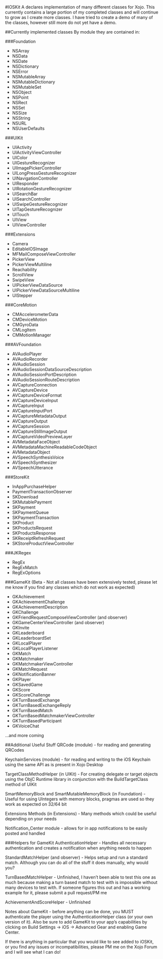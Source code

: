 #IOSKit
A declares implementation of many different classes for Xojo.  This currently contains a large portion of my completed classes and will continue to grow as I create more classes.  I have tried to create a demo of many of the classes, however still more do not yet have a demo.

##Currently implemented classes 
By module they are contained in:

###Foundation
* NSArray
* NSData
* NSDate
* NSDictionary
* NSError
* NSMutableArray
* NSMutableDictionary
* NSMutableSet
* NSObject
* NSPoint
* NSRect
* NSSet
* NSSize
* NSString
* NSURL
* NSUserDefaults

###UIKit
* UIActivity
* UIActivityViewController
* UIColor
* UIGestureRecognizer
* UIImagePickerController
* UILongPressGestureRecognizer
* UINavigationController
* UIResponder
* UIRotationGestureRecognizer
* UISearchBar
* UISearchController
* UISwipeGestureRecognizer
* UITapGestureRecognizer
* UITouch
* UIView
* UIViewController

###Extensions
* Camera
* EditableIOSImage
* MFMailComposeViewController
* PickerView
* PickerViewMultiline
* Reachability
* ScrollView 
* SwipeView
* UIPickerViewDataSource
* UIPickerViewDataSourceMultiline
* UIStepper

###CoreMotion
* CMAccelerometerData
* CMDeviceMotion
* CMGyroData
* CMLogItem
* CMMotionManager

###AVFoundation
* AVAudioPlayer
* AVAudioRecorder
* AVAudioSession
* AVAudioSessionDataSourceDescription
* AVAudioSessionPortDescription
* AVAudioSessionRouteDescription
* AVCaptureConnection
* AVCaptureDevice
* AVCaptureDeviceFormat
* AVCaptureDeviceInput
* AVCaptureInput
* AVCaptureInputPort
* AVCaptureMetadataOutput
* AVCaptureOutput
* AVCaptureSession
* AVCaptureStillImageOutput
* AVCaptureVideoPreviewLayer
* AVMetadataFaceObject
* AVMetadataMachineReadableCodeObject
* AVMetadataObject
* AVSpeechSynthesisVoice
* AVSpeechSynthesizer
* AVSpeechUtterance

###StoreKit
* InAppPurchaseHelper
* PaymentTransactionObserver
* SKDownload
* SKMutablePayment
* SKPayment
* SKPaymentQueue
* SKPaymentTransaction
* SKProduct
* SKProductsRequest
* SKProductsResponse
* SKReceiptRefreshRequest
* SKStoreProductViewController

###JKRegex
* RegEx
* RegExMatch
* RegExOptions

###GameKit (Beta - Not all classes have been extensively tested, please let me know if you find any classes which do not work as expected)
* GKAchievement
* GKAchievementChallenge
* GKAchievementDescription
* GKChallenge
* GKFriendRequestComposeViewController (and observer)
* GKGameCenterViewController (and observer)
* GKInvite
* GKLeaderboard
* GKLeaderboardSet
* GKLocalPlayer
* GKLocalPlayerListener
* GKMatch
* GKMatchmaker
* GKMatchmakerViewController
* GKMatchRequest
* GKNotificationBanner
* GKPlayer
* GKSavedGame
* GKScore
* GKScoreChallenge
* GKTurnBasedExchange
* GKTurnBasedExchangeReply
* GKTurnBasedMatch
* GKTurnBasedMatchmakerViewController
* GKTurnBasedParticipant
* GKVoiceChat 

...and more coming


##Additional Useful Stuff
QRCode (module) - for reading and generating QRCodes

KeychainServices (module) - for reading and writing to the iOS Keychain using the same API as is present in Xojo Desktop

TargetClassMethodHelper (in UIKit) - For creating delegate or target objects using the ObjC Runtime library in conjunction with the BuildTargetClass method of UIKit

SmartMemoryBlock and SmartMutableMemoryBlock (in Foundation) - Useful for using UIntegers with memory blocks, pragmas are used so they work as expected on 32/64 bit

Extensions Methods (in Extensions) - Many methods which could be useful depending on your needs

Notification_Center module - allows for in app notifications to be easily posted and handled

###Helpers for GameKit
AuthenticationHelper - Handles all necessary authentication and creates a notification when anything needs to happen

StandardMatchHelper (and observer) - Helps setup and run a standard match.  Although you can do all of the stuff it does manually, why would you?

TurnBasedMatchHelper - Unfinished, I haven’t been able to test this one as much because making a turn based match to test with is impossible without many devices to test with.  If someone figures this out and has a working example for it, please submit a pull request/PM me

AchievementAndScoreHelper - Unfinished 

Notes about GameKit - before anything can be done, you MUST authenticate the player using the AuthenticationHelper class (or your own version of it).  Also be sure to add GameKit to your app’s capabilities by clicking on Build Settings -> iOS -> Advanced Gear and enabling Game Center.


If there is anything in particular that you would like to see added to iOSKit, or you find any issues or incompatibilities, please PM me on the Xojo Forum and I will see what I can do!